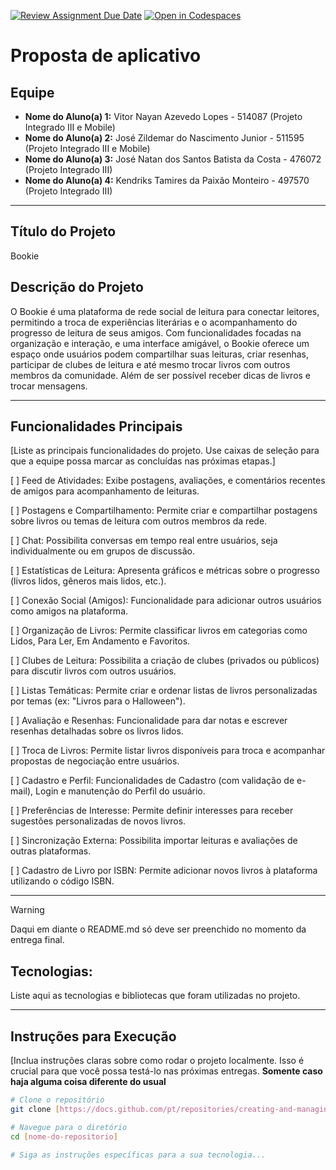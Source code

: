 [![Review Assignment Due Date](https://classroom.github.com/assets/deadline-readme-button-22041afd0340ce965d47ae6ef1cefeee28c7c493a6346c4f15d667ab976d596c.svg)](https://classroom.github.com/a/AR7CADm8)
[![Open in Codespaces](https://classroom.github.com/assets/launch-codespace-2972f46106e565e64193e422d61a12cf1da4916b45550586e14ef0a7c637dd04.svg)](https://classroom.github.com/open-in-codespaces?assignment_repo_id=20866168)
# Proposta de aplicativo

## Equipe
* **Nome do Aluno(a) 1:** Vitor Nayan Azevedo Lopes - 514087 (Projeto Integrado III e Mobile)
* **Nome do Aluno(a) 2:** José Zildemar do Nascimento Junior - 511595 (Projeto Integrado III e Mobile)
* **Nome do Aluno(a) 3:** José Natan dos Santos Batista da Costa - 476072 (Projeto Integrado III)
* **Nome do Aluno(a) 4:** Kendriks Tamires da Paixão Monteiro - 497570 (Projeto Integrado III)

---

## Título do Projeto
Bookie

## Descrição do Projeto
O Bookie é uma plataforma de rede social de leitura para conectar leitores, permitindo a troca de experiências literárias e o acompanhamento do progresso de leitura de seus amigos. Com funcionalidades focadas na organização e interação, e uma interface amigável, o Bookie oferece um espaço onde usuários podem compartilhar suas leituras, criar resenhas, participar de clubes de leitura e até mesmo trocar livros com outros membros da comunidade. Além de ser possível receber dicas de livros e trocar mensagens.

---

## Funcionalidades Principais
[Liste as principais funcionalidades do projeto. Use caixas de seleção para que a equipe possa marcar as concluídas nas próximas etapas.]

[ ] Feed de Atividades: Exibe postagens, avaliações, e comentários recentes de amigos para acompanhamento de leituras.

[ ] Postagens e Compartilhamento: Permite criar e compartilhar postagens sobre livros ou temas de leitura com outros membros da rede.

[ ] Chat: Possibilita conversas em tempo real entre usuários, seja individualmente ou em grupos de discussão.

[ ] Estatísticas de Leitura: Apresenta gráficos e métricas sobre o progresso (livros lidos, gêneros mais lidos, etc.).

[ ] Conexão Social (Amigos): Funcionalidade para adicionar outros usuários como amigos na plataforma.

[ ] Organização de Livros: Permite classificar livros em categorias como Lidos, Para Ler, Em Andamento e Favoritos.

[ ] Clubes de Leitura: Possibilita a criação de clubes (privados ou públicos) para discutir livros com outros usuários.

[ ] Listas Temáticas: Permite criar e ordenar listas de livros personalizadas por temas (ex: "Livros para o Halloween").

[ ] Avaliação e Resenhas: Funcionalidade para dar notas e escrever resenhas detalhadas sobre os livros lidos.

[ ] Troca de Livros: Permite listar livros disponíveis para troca e acompanhar propostas de negociação entre usuários.

[ ] Cadastro e Perfil: Funcionalidades de Cadastro (com validação de e-mail), Login e manutenção do Perfil do usuário.

[ ] Preferências de Interesse: Permite definir interesses para receber sugestões personalizadas de novos livros.

[ ] Sincronização Externa: Possibilita importar leituras e avaliações de outras plataformas.

[ ] Cadastro de Livro por ISBN: Permite adicionar novos livros à plataforma utilizando o código ISBN.

---

> [!WARNING]
> Daqui em diante o README.md só deve ser preenchido no momento da entrega final.

##  Tecnologias: 
Liste aqui as tecnologias e bibliotecas que foram utilizadas no projeto.

---

## Instruções para Execução
[Inclua instruções claras sobre como rodar o projeto localmente. Isso é crucial para que você possa testá-lo nas próximas entregas. **Somente caso haja alguma coisa diferente do usual**

```bash
# Clone o repositório
git clone [https://docs.github.com/pt/repositories/creating-and-managing-repositories/about-repositories](https://docs.github.com/pt/repositories/creating-and-managing-repositories/about-repositories)

# Navegue para o diretório
cd [nome-do-repositorio]

# Siga as instruções específicas para a sua tecnologia...

